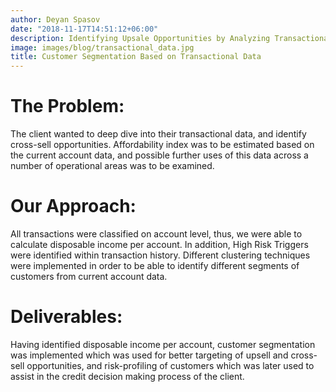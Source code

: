 ```yaml
---
author: Deyan Spasov
date: "2018-11-17T14:51:12+06:00"
description: Identifying Upsale Opportunities by Analyzing Transactional Data
image: images/blog/transactional_data.jpg
title: Customer Segmentation Based on Transactional Data
---
```


# The Problem:

The client wanted to deep dive into their transactional data, and identify cross-sell opportunities. Affordability index was to be estimated based on the current account data, and possible further uses of this data across a number of operational areas was to be examined.

# Our Approach:

All transactions were classified on account level, thus, we were able to calculate disposable income per account. In addition, High Risk Triggers were identified within transaction history. Different clustering techniques were implemented in order to be able to identify different segments of customers from current account data. 

# Deliverables:

Having identified disposable income per account, customer segmentation was implemented which was used for better targeting of upsell and cross-sell opportunities, and risk-profiling of customers which was later used to assist in the credit decision making process of the client.
